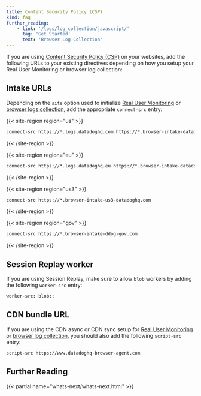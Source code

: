 ```yaml
---
title: Content Security Policy (CSP)
kind: faq
further_reading:
    - link: '/logs/log_collection/javascript/'
      tag: 'Get Started'
      text: 'Browser Log Collection'
---
```


If you are using [Content Security Policy (CSP)][1] on your websites, add the following URLs to your existing directives depending on how you setup your Real User Monitoring or browser log collection:

## Intake URLs

Depending on the `site` option used to initialize [Real User Monitoring][2] or [browser logs collection][3], add the appropriate `connect-src` entry:

{{< site-region region="us" >}}

```txt
connect-src https://*.logs.datadoghq.com https://*.browser-intake-datadoghq.com
```

{{< /site-region >}}


{{< site-region region="eu" >}}

```txt
connect-src https://*.logs.datadoghq.eu https://*.browser-intake-datadoghq.eu
```

{{< /site-region >}}


{{< site-region region="us3" >}}

```txt
connect-src https://*.browser-intake-us3-datadoghq.com
```

{{< /site-region >}}


{{< site-region region="gov" >}}

```txt
connect-src https://*.browser-intake-ddog-gov.com
```

{{< /site-region >}}

## Session Replay worker

If you are using Session Replay, make sure to allow `blob` workers by adding the following `worker-src` entry:

```txt
worker-src: blob:;
```

## CDN bundle URL

If you are using the CDN async or CDN sync setup for [Real User Monitoring][4] or [browser log collection][5], you should also add the following `script-src` entry:

```txt
script-src https://www.datadoghq-browser-agent.com
```

## Further Reading

{{< partial name="whats-next/whats-next.html" >}}

[1]: https://developer.mozilla.org/en-US/docs/Web/HTTP/Headers/Content-Security-Policy
[2]: /real_user_monitoring/browser/#initialization-parameters
[3]: /logs/log_collection/javascript/#initialization-parameters
[4]: /real_user_monitoring/browser/#setup
[5]: /logs/log_collection/javascript/#setup
